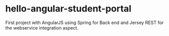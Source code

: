 # hello-angular-student-portal
First project with AngularJS using Spring for Back end and Jersey REST for the webservice integration aspect.
